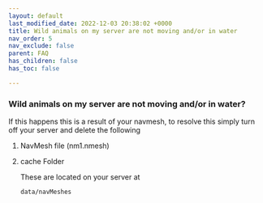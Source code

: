 ```yaml
---
layout: default
last_modified_date: 2022-12-03 20:38:02 +0000
title: Wild animals on my server are not moving and/or in water
nav_order: 5
nav_exclude: false
parent: FAQ
has_children: false
has_toc: false

---
```

### Wild animals on my server are not moving and/or in water?

If this happens this is a result of your navmesh, to resolve this simply turn off your server and delete the following

1. NavMesh file (nm1.nmesh)
2. cache Folder

   These are located on your server at

       data/navMeshes